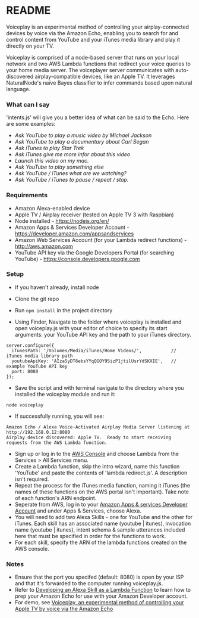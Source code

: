 # README #
Voiceplay is an experimental method of controlling your airplay-connected devices by voice via the Amazon Echo, enabling you to search for and control content from YouTube and your iTunes media library and play it directly on your TV.  

Voiceplay is comprised of a node-based server that runs on your local network and two  AWS Lambda functions  that redirect your voice queries to your home media server.  The voiceplayer server communicates with auto-discovered airplay-compatible devices, like an Apple TV. It leverages NaturalNode's naïve Bayes classifier to infer commands based upon natural language.

### What can I say
'intents.js' will give you a better idea of what can be said to the Echo.  Here are some examples:

* *Ask YouTube to play a music video by Michael Jackson*
* *Ask YouTube to play a documentary about Carl Segan*
* *Ask iTunes to play Star Trek*
* *Ask iTunes give me more infor about this video*
* *Launch this video on my mac.*
* *Ask YouTube to play something else*
* *Ask YouTube / iTunes what are we watching?*
* *Ask YouTube / iTunes to pause / repeat / stop.*


### Requirements ###
* Amazon Alexa-enabled device
* Apple TV / Airplay receiver (tested on Apple TV 3 with Raspbian)
* Node installed - https://nodejs.org/en/
* Amazon Apps & Services Developer Account - https://developer.amazon.com/appsandservices
* Amazon Web Services Account (for your Lambda redirect functions) - http://aws.amazon.com
* YouTube API key via the Google Developers Portal (for searching YouTube) - https://console.developers.google.com


### Setup ###
* If you haven't already, install node
* Clone the git repo
* Run `npm install` in the project directory

* Using Finder, Navigate to the folder where voiceplay is installed and open voiceplay.js with your editor of choice to specify its start arguments: your YouTube API key and the path to your iTunes directory.



```
server.configure({
  iTunesPath: '/Volumes/Media/iTunes/Home Videos/',           // iTunes media library path
  youtubeApiKey: 'AIzaSyDT6ebsYYqQGOY95izP1jtilUsrYdSKXIE',   // example YouTube API key
  port: 8080
});
```

* Save the script and with terminal navigate to the directory where you installed the voiceplay module and run it:


```
node voiceplay
```

* If successfully running, you will see:

```
Amazon Echo / Alexa Voice-Activated Airplay Media Server listening at http://192.168.0.12:8080
Airplay device discovered: Apple TV.  Ready to start receiving requests from the AWS Lambda function.
```
* Sign up or log in to the [AWS Console](http://console.aws.amazon.com) and choose Lambda from the Services > All Services menu.
* Create a Lambda function, skip the intro wizard, name this function 'YouTube' and paste the contents of 'lambda redirect.js'.  A description isn't required.
* Repeat the process for the iTunes media function, naming it iTunes (the names of these functions on the AWS portal isn't important). Take note of each function's ARN endpoint.
* Seperate from AWS, log in to your [Amazon Apps & services Developer Account](https://developer.amazon.com/appsandservices) and under Apps & Services, choose Alexa.
* You will need to add two Alexa Skills - one for YouTube and the other for iTunes.  Each skill has an associated name (youtube | itunes), invocation name (youtube | itunes), intent schema & sample utterances included here that must be specified in order for the functions to work.
* For each skill, specify the ARN of the lambda functions created on the AWS console.

### Notes ###
* Ensure that the port you specifed (default: 8080) is open by your ISP and that it's forwarded to the computer running voiceplay.js.
* Refer to [Developing an Alexa Skill as a Lambda Function](https://developer.amazon.com/appsandservices/solutions/alexa/alexa-skills-kit/docs/developing-an-alexa-skill-as-a-lambda-function) to learn how to prep your Amazon Echo for use with your Amazon Developer account.
* For demo, see [Voiceplay, an experimental method of controlling your Apple TV by voice via the Amazon Echo](http://tajddin.com/blog/2015/9/9/voiceplay-an-experimental-method-of-controlling-your-apple-tv-by-voice-via-the-amazon-echo)
